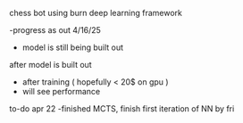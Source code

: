chess bot using burn deep learning framework

-progress as out 4/16/25 
- model is still being built out


after model is built out 
- after training ( hopefully < 20$ on gpu )
- will see performance 


to-do apr 22
-finished MCTS, finish first iteration of NN by fri 
